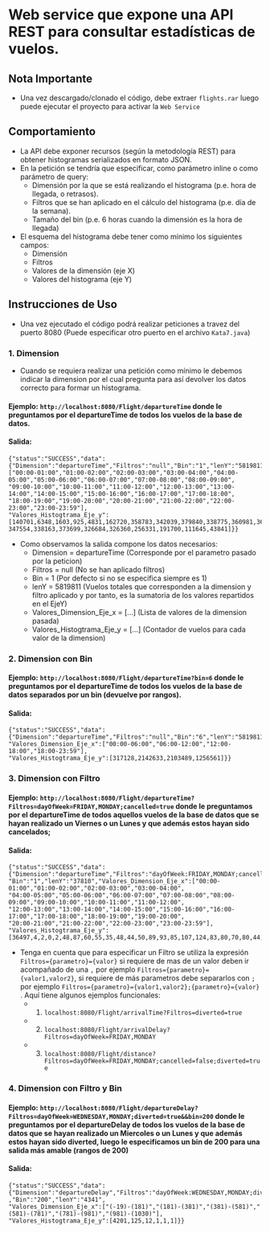 # Web service que expone una API REST para consultar estadísticas de vuelos.
## Nota Importante
- Una vez descargado/clonado el código, debe extraer ```flights.rar``` luego puede ejecutar el proyecto para activar la ```Web Service```
## Comportamiento
- La API debe exponer recursos (según la metodología REST) para obtener histogramas
serializados en formato JSON.
- En la petición se tendría que especificar, como parámetro inline o como parámetro de
query:
  - Dimensión por la que se está realizando el histograma (p.e. hora de llegada, o
retrasos). 
  - Filtros que se han aplicado en el cálculo del histograma (p.e. día de la semana).
  - Tamaño del bin (p.e. 6 horas cuando la dimensión es la hora de llegada)
- El esquema del histograma debe tener como mínimo los siguientes campos:
  - Dimensión
  - Filtros
  - Valores de la dimensión (eje X)
  - Valores del histograma (eje Y)

## Instrucciones de Uso
- Una vez ejecutado el código podrá realizar peticiones a travez del puerto 8080 (Puede especificar otro puerto en el archivo ```Kata7.java```)
### 1. Dimension
- Cuando se requiera realizar una petición como mínimo le debemos indicar la dimension por el cual pregunta para así devolver los datos correcto para formar un histograma.
#### Ejemplo: ```http://localhost:8080/Flight/departureTime``` donde le preguntamos por el departureTime de todos los vuelos de la base de datos.
#### Salida: 
```
{"status":"SUCCESS","data":{"Dimension":"departureTime","Filtros":"null","Bin":"1","lenY":"5819811","Valores_Dimension_Eje_x":
["00:00-01:00","01:00-02:00","02:00-03:00","03:00-04:00","04:00-05:00","05:00-06:00","06:00-07:00","07:00-08:00","08:00-09:00",
"09:00-10:00","10:00-11:00","11:00-12:00","12:00-13:00","13:00-14:00","14:00-15:00","15:00-16:00","16:00-17:00","17:00-18:00",
"18:00-19:00","19:00-20:00","20:00-21:00","21:00-22:00","22:00-23:00","23:00-23:59"],
"Valores_Histogtrama_Eje_y":[140701,6348,1603,925,4831,162720,358783,342039,379840,338775,360981,362215,348348,354289,341436,
347554,338163,373699,326684,326360,256331,191700,111645,43841]}}
```
- Como observamos la salida compone los datos necesarios:
  - Dimension = departureTime (Corresponde por el parametro pasado por la peticion)
  - Filtros   = null (No se han aplicado filtros)
  - Bin       = 1 (Por defecto si no se especifica siempre es 1)
  - lenY      = 5819811 (Vuelos totales que corresponden a la dimension y filtro aplicado y por tanto, es la sumatoria de los valores repartidos en el EjeY)
  - Valores_Dimension_Eje_x = [...] (Lista de valores de la dimension pasada)
  - Valores_Histogtrama_Eje_y = [...] (Contador de vuelos para cada valor de la dimension)
  
### 2. Dimension con Bin
#### Ejemplo: ```http://localhost:8080/Flight/departureTime?bin=6``` donde le preguntamos por el departureTime de todos los vuelos de la base de datos separados por un bin (devuelve por rangos).

#### Salida: 
```
{"status":"SUCCESS","data":{"Dimension":"departureTime","Filtros":"null","Bin":"6","lenY":"5819811",
"Valores_Dimension_Eje_x":["00:00-06:00","06:00-12:00","12:00-18:00","18:00-23:59"],
"Valores_Histogtrama_Eje_y":[317128,2142633,2103489,1256561]}}
```

### 3. Dimension con Filtro
#### Ejemplo: ```http://localhost:8080/Flight/departureTime?Filtros=dayOfWeek=FRIDAY,MONDAY;cancelled=true``` donde le preguntamos por el departureTime de todos aquellos vuelos de la base de datos que se hayan realizado un Viernes o un Lunes y que además estos hayan sido cancelados;

#### Salida: 
```
{"status":"SUCCESS","data":{"Dimension":"departureTime","Filtros":"dayOfWeek:FRIDAY,MONDAY;cancelled:true",
"Bin":"1","lenY":"37810","Valores_Dimension_Eje_x":["00:00-01:00","01:00-02:00","02:00-03:00","03:00-04:00",
"04:00-05:00","05:00-06:00","06:00-07:00","07:00-08:00","08:00-09:00","09:00-10:00","10:00-11:00","11:00-12:00",
"12:00-13:00","13:00-14:00","14:00-15:00","15:00-16:00","16:00-17:00","17:00-18:00","18:00-19:00","19:00-20:00",
"20:00-21:00","21:00-22:00","22:00-23:00","23:00-23:59"],
"Valores_Histogtrama_Eje_y":[36497,4,2,0,2,48,87,60,55,35,48,44,50,89,93,85,107,124,83,80,70,80,44,23]}}
```
- Tenga en cuenta que para especificar un Filtro se utiliza la expresión ```Filtros={parametro}={valor}``` si requiere de mas de un valor deben ir acompañado de una `,` por ejemplo ```Filtros={parametro}={valor1,valor2}```, si requiere de más parametros debe separarlos con `;`  por ejemplo ```Filtros={parametro}={valor1,valor2};{parametro}={valor}``` . Aquí tiene algunos ejemplos funcionales:
  - 1. ```localhost:8080/Flight/arrivalTime?Filtros=diverted=true```
  - 2. ```localhost:8080/Flight/arrivalDelay?Filtros=dayOfWeek=FRIDAY,MONDAY```
  - 3. ```localhost:8080/Flight/distance?Filtros=dayOfWeek=FRIDAY,MONDAY;cancelled=false;diverted=true```

### 4. Dimension con Filtro y Bin
#### Ejemplo: ```http://localhost:8080/Flight/departureDelay?Filtros=dayOfWeek=WEDNESDAY,MONDAY;diverted=true&&bin=200``` donde le preguntamos por el departureDelay de todos los vuelos de la base de datos que se hayan realizado un Miercoles o un Lunes y que además estos hayan sido diverted, luego le especificamos un bin de 200 para una salida más amable (rangos de 200)

#### Salida: 
```
{"status":"SUCCESS","data":{"Dimension":"departureDelay","Filtros":"dayOfWeek:WEDNESDAY,MONDAY;diverted:true"
,"Bin":"200","lenY":"4341",
"Valores_Dimension_Eje_x":["(-19)-(181)","(181)-(381)","(381)-(581)","(581)-(781)","(781)-(981)","(981)-(1030)"],
"Valores_Histogtrama_Eje_y":[4201,125,12,1,1,1]}}
```


